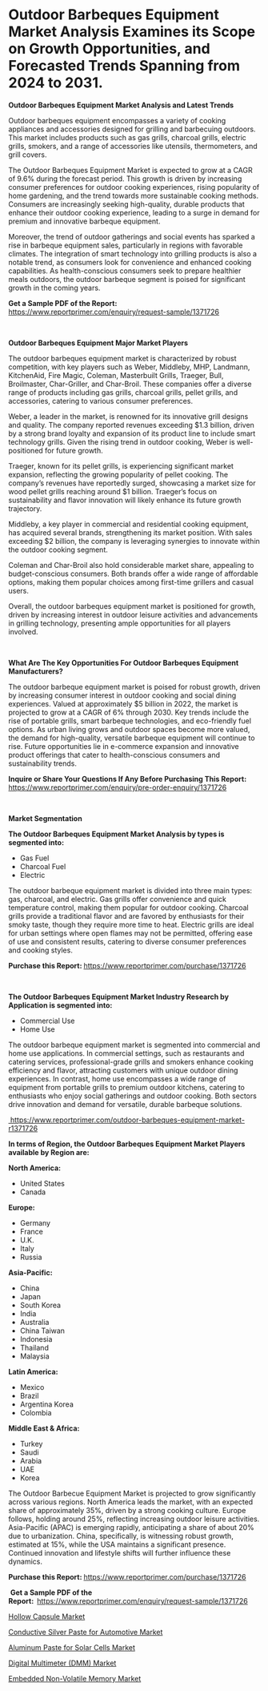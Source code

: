 <p><h1>Outdoor Barbeques Equipment Market Analysis Examines its Scope on Growth Opportunities, and Forecasted Trends Spanning from 2024 to 2031.</h1></p><p><strong>Outdoor Barbeques Equipment Market Analysis and Latest Trends</strong></p>
<p><p>Outdoor barbeques equipment encompasses a variety of cooking appliances and accessories designed for grilling and barbecuing outdoors. This market includes products such as gas grills, charcoal grills, electric grills, smokers, and a range of accessories like utensils, thermometers, and grill covers. </p><p>The Outdoor Barbeques Equipment Market is expected to grow at a CAGR of 9.6% during the forecast period. This growth is driven by increasing consumer preferences for outdoor cooking experiences, rising popularity of home gardening, and the trend towards more sustainable cooking methods. Consumers are increasingly seeking high-quality, durable products that enhance their outdoor cooking experience, leading to a surge in demand for premium and innovative barbeque equipment. </p><p>Moreover, the trend of outdoor gatherings and social events has sparked a rise in barbeque equipment sales, particularly in regions with favorable climates. The integration of smart technology into grilling products is also a notable trend, as consumers look for convenience and enhanced cooking capabilities. As health-conscious consumers seek to prepare healthier meals outdoors, the outdoor barbeque segment is poised for significant growth in the coming years.</p></p>
<p><strong>Get a Sample PDF of the Report:&nbsp;</strong> <a href="https://www.reportprimer.com/enquiry/request-sample/1371726">https://www.reportprimer.com/enquiry/request-sample/1371726</a></p>
<p>&nbsp;</p>
<p><strong>Outdoor Barbeques Equipment Major Market Players</strong></p>
<p><p>The outdoor barbeques equipment market is characterized by robust competition, with key players such as Weber, Middleby, MHP, Landmann, KitchenAid, Fire Magic, Coleman, Masterbuilt Grills, Traeger, Bull, Broilmaster, Char-Griller, and Char-Broil. These companies offer a diverse range of products including gas grills, charcoal grills, pellet grills, and accessories, catering to various consumer preferences.</p><p>Weber, a leader in the market, is renowned for its innovative grill designs and quality. The company reported revenues exceeding $1.3 billion, driven by a strong brand loyalty and expansion of its product line to include smart technology grills. Given the rising trend in outdoor cooking, Weber is well-positioned for future growth.</p><p>Traeger, known for its pellet grills, is experiencing significant market expansion, reflecting the growing popularity of pellet cooking. The company’s revenues have reportedly surged, showcasing a market size for wood pellet grills reaching around $1 billion. Traeger’s focus on sustainability and flavor innovation will likely enhance its future growth trajectory.</p><p>Middleby, a key player in commercial and residential cooking equipment, has acquired several brands, strengthening its market position. With sales exceeding $2 billion, the company is leveraging synergies to innovate within the outdoor cooking segment.</p><p>Coleman and Char-Broil also hold considerable market share, appealing to budget-conscious consumers. Both brands offer a wide range of affordable options, making them popular choices among first-time grillers and casual users.</p><p>Overall, the outdoor barbeques equipment market is positioned for growth, driven by increasing interest in outdoor leisure activities and advancements in grilling technology, presenting ample opportunities for all players involved.</p></p>
<p>&nbsp;</p>
<p><strong>What Are The Key Opportunities For Outdoor Barbeques Equipment Manufacturers?</strong></p>
<p><p>The outdoor barbeque equipment market is poised for robust growth, driven by increasing consumer interest in outdoor cooking and social dining experiences. Valued at approximately $5 billion in 2022, the market is projected to grow at a CAGR of 6% through 2030. Key trends include the rise of portable grills, smart barbeque technologies, and eco-friendly fuel options. As urban living grows and outdoor spaces become more valued, the demand for high-quality, versatile barbeque equipment will continue to rise. Future opportunities lie in e-commerce expansion and innovative product offerings that cater to health-conscious consumers and sustainability trends.</p></p>
<p><strong>Inquire or Share Your Questions If Any Before Purchasing This Report:</strong> <a href="https://www.reportprimer.com/enquiry/pre-order-enquiry/1371726">https://www.reportprimer.com/enquiry/pre-order-enquiry/1371726</a></p>
<p>&nbsp;</p>
<p><strong>Market Segmentation</strong></p>
<p><strong>The Outdoor Barbeques Equipment Market Analysis by types is segmented into:</strong></p>
<p><ul><li>Gas Fuel</li><li>Charcoal Fuel</li><li>Electric</li></ul></p>
<p><p>The outdoor barbeque equipment market is divided into three main types: gas, charcoal, and electric. Gas grills offer convenience and quick temperature control, making them popular for outdoor cooking. Charcoal grills provide a traditional flavor and are favored by enthusiasts for their smoky taste, though they require more time to heat. Electric grills are ideal for urban settings where open flames may not be permitted, offering ease of use and consistent results, catering to diverse consumer preferences and cooking styles.</p></p>
<p><strong>Purchase this Report:&nbsp;</strong><a href="https://www.reportprimer.com/purchase/1371726">https://www.reportprimer.com/purchase/1371726</a></p>
<p>&nbsp;</p>
<p><strong>The Outdoor Barbeques Equipment Market Industry Research by Application is segmented into:</strong></p>
<p><ul><li>Commercial Use</li><li>Home Use</li></ul></p>
<p><p>The outdoor barbeque equipment market is segmented into commercial and home use applications. In commercial settings, such as restaurants and catering services, professional-grade grills and smokers enhance cooking efficiency and flavor, attracting customers with unique outdoor dining experiences. In contrast, home use encompasses a wide range of equipment from portable grills to premium outdoor kitchens, catering to enthusiasts who enjoy social gatherings and outdoor cooking. Both sectors drive innovation and demand for versatile, durable barbeque solutions.</p></p>
<p><a href="https://www.reportprimer.com/outdoor-barbeques-equipment-market-r1371726">&nbsp;https://www.reportprimer.com/outdoor-barbeques-equipment-market-r1371726</a></p>
<p><strong>In terms of Region, the Outdoor Barbeques Equipment Market Players available by Region are:</strong></p>
<p>
    <p> <strong> North America: </strong>
        <ul>
            <li>United States</li>
            <li>Canada</li>
        </ul>
        </p> 
    <p> <strong> Europe: </strong>
        <ul>
            <li>Germany</li>
            <li>France</li>
            <li>U.K.</li>
            <li>Italy</li>
            <li>Russia</li>
        </ul>
        </p> 
    <p> <strong> Asia-Pacific: </strong>
        <ul>
            <li>China</li>
            <li>Japan</li>
            <li>South Korea</li>
            <li>India</li>
            <li>Australia</li>
            <li>China Taiwan</li>
            <li>Indonesia</li>
            <li>Thailand</li>
            <li>Malaysia</li>
        </ul>
        </p> 
    <p> <strong> Latin America: </strong>
        <ul>
            <li>Mexico</li>
            <li>Brazil</li>
            <li>Argentina Korea</li>
            <li>Colombia</li>
        </ul>
        </p> 
    <p> <strong> Middle East & Africa: </strong>
        <ul>
            <li>Turkey</li>
            <li>Saudi</li>
            <li>Arabia</li>
            <li>UAE</li>
            <li>Korea</li>
        </ul>
    </p>
    </p>
<p><p>The Outdoor Barbecue Equipment Market is projected to grow significantly across various regions. North America leads the market, with an expected share of approximately 35%, driven by a strong cooking culture. Europe follows, holding around 25%, reflecting increasing outdoor leisure activities. Asia-Pacific (APAC) is emerging rapidly, anticipating a share of about 20% due to urbanization. China, specifically, is witnessing robust growth, estimated at 15%, while the USA maintains a significant presence. Continued innovation and lifestyle shifts will further influence these dynamics.</p></p>
<p><strong>Purchase this Report: </strong><a href="https://www.reportprimer.com/purchase/1371726">https://www.reportprimer.com/purchase/1371726</a></p>
<p>&nbsp;<strong>Get a Sample PDF of the Report:&nbsp;&nbsp;</strong><a href="https://www.reportprimer.com/enquiry/request-sample/1371726">https://www.reportprimer.com/enquiry/request-sample/1371726</a></p>
<p><strong></strong></p>
<p><p><a href="https://www.linkedin.com/pulse/exploring-hollow-capsule-market-dynamics-global-trends-a3wfc?trackingId=%2F94L%2FfmXSfm9jF5crD0nzQ%3D%3D">Hollow Capsule Market</a></p><p><a href="https://issuu.com/reportprime-2/docs/conductive-silver-paste-for-automot_ab8050d4f574e1">Conductive Silver Paste for Automotive Market</a></p><p><a href="https://issuu.com/reportprime-2/docs/aluminum-paste-for-solar-cells-mark_6841fb99d20faf">Aluminum Paste for Solar Cells Market</a></p><p><a href="https://medium.com/@latoyanorton57/emerging-digital-multimeter-dmm-market-opportunities-market-analysis-for-investors-and-3304108d8b61">Digital Multimeter (DMM) Market</a></p><p><a href="https://medium.com/@latoyanorton57/embedded-non-volatile-memory-market-size-share-trends-analysis-report-by-end-use-consumer-882a6be4ea3b">Embedded Non-Volatile Memory Market</a></p></p>